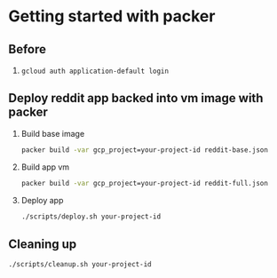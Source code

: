 # Getting started with packer

## Before
1. `gcloud auth application-default login`

## Deploy reddit app backed into vm image with packer
1. Build base image
    ```bash
    packer build -var gcp_project=your-project-id reddit-base.json
    ```

1. Build app vm
    ```bash
    packer build -var gcp_project=your-project-id reddit-full.json
    ```

1. Deploy app
    ```bash
    ./scripts/deploy.sh your-project-id
    ```

## Cleaning up
```bash
./scripts/cleanup.sh your-project-id
```
